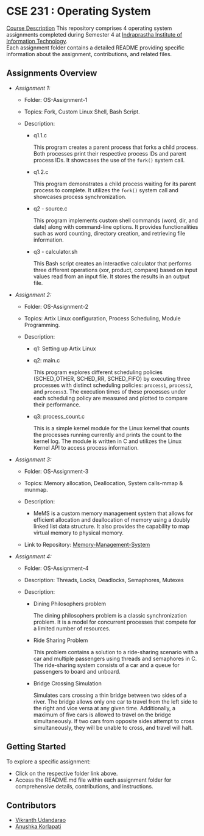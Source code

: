 # CSE 231 : Operating System

[Course Description](https://techtree.iiitd.edu.in/viewDescription/filename?=CSE231)
This repository comprises 4 operating system assignments completed during Semester 4 at <a href="https://iiitd.ac.in/">Indraprastha Institute of Information Technology</a>.
\
Each assignment folder contains a detailed README providing specific information about the assignment, contributions, and related files.

## Assignments Overview

- *Assignment 1:*
  - Folder: OS-Assignment-1
  - Topics: Fork, Custom Linux Shell, Bash Script.
  - Description: 

    - q1.1.c

      This program creates a parent process that forks a child process. Both processes print their respective process IDs and parent process IDs. It showcases the use of the `fork()` system call.

    - q1.2.c

      This program demonstrates a child process waiting for its parent process to complete. It utilizes the `fork()` system call and showcases process synchronization.

    - q2 - source.c

      This program implements custom shell commands (word, dir, and date) along with command-line options. It provides functionalities such as word counting, directory creation, and retrieving file information.

    - q3 - calculator.sh

      This Bash script creates an interactive calculator that performs three different operations (xor, product, compare) based on input values read from an input file. It stores the results in an output file.

- *Assignment 2:*
  - Folder: OS-Assignment-2
  - Topics: Artix Linux configuration, Process Scheduling, Module Programming.
  - Description: 

    - q1: Setting up Artix Linux

    - q2: main.c
      
      This program explores different scheduling policies (SCHED_OTHER, SCHED_RR, SCHED_FIFO) by executing three processes with distinct scheduling policies: <code>process1</code>, <code>process2</code>, and <code>process3</code>. The execution times of these processes under each scheduling policy are measured and plotted to compare their performance.</p>

    - q3: process_count.c

      This is a simple kernel module for the Linux kernel that counts the processes running currently and prints the count to the kernel log. The module is written in C and utilizes the Linux Kernel API to access process information.


- *Assignment 3:*
  - Folder: OS-Assignment-3
  - Topics: Memory allocation, Deallocation, System calls-mmap &  munmap.

  - Description:
    
    - MeMS is a custom memory management system that allows for efficient allocation and deallocation of memory using a doubly linked list data structure. It also provides the capability to map virtual memory to physical memory.

  - Link to Repository: [Memory-Management-System](https://github.com/Vikranth3140/Memory-Management-System.git)


- *Assignment 4:*
  - Folder: OS-Assignment-4
  - Description: Threads, Locks, Deadlocks, Semaphores, Mutexes
  - Description: 

    - Dining Philosophers problem

      The dining philosophers problem is a classic synchronization problem. It is a model for concurrent processes that compete for a limited number of resources.

    - Ride Sharing Problem 

      This problem contains a solution to a ride-sharing scenario with a car and multiple passengers using threads and semaphores in C. The ride-sharing system consists of a car and a queue for passengers to board and unboard.

    - Bridge Crossing Simulation

      Simulates cars crossing a thin bridge between two sides of a river. The bridge allows only one car to travel from the left side to the right and vice versa at any given time. Additionally, a maximum of five cars is allowed to travel on the bridge simultaneously. If two cars from opposite sides attempt to cross simultaneously, they will be unable to cross, and travel will halt.

## Getting Started

To explore a specific assignment:
- Click on the respective folder link above.
- Access the README.md file within each assignment folder for comprehensive details, contributions, and instructions.

## Contributors

- [Vikranth Udandarao](https://github.com/Vikranth3140/)
- [Anushka Korlapati](https://github.com/anushka-korlapati/)
